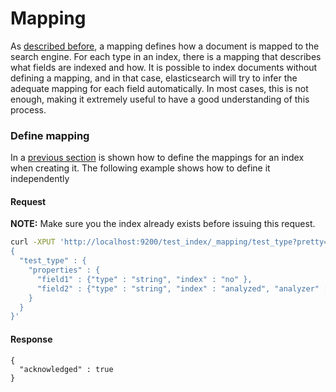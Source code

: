 # Mapping

As [described before](basic_concepts.md#mapping), a mapping defines how a document is mapped to the search engine.
For each type in an index, there is a mapping that describes what fields are indexed and how.
It is possible to index documents without defining a mapping, and in that case, elasticsearch will try to infer the adequate mapping for each field automatically.
In most cases, this is not enough, making it extremely useful to have a good understanding of this process.

### Define mapping

In a [previous section](basic_operations_intro.md#create-index-providing-configuration) is shown how to define the mappings for an index when creating it.
The following example shows how to define it independently

#### Request

**NOTE:** Make sure you the index already exists before issuing this request.

``` bash
curl -XPUT 'http://localhost:9200/test_index/_mapping/test_type?pretty=true' -d '
{
  "test_type" : {
    "properties" : {
      "field1" : {"type" : "string", "index" : "no" },
      "field2" : {"type" : "string", "index" : "analyzed", "analyzer" : "standard"}
    }
  }
}'
```

#### Response

```
{
  "acknowledged" : true
}
```

